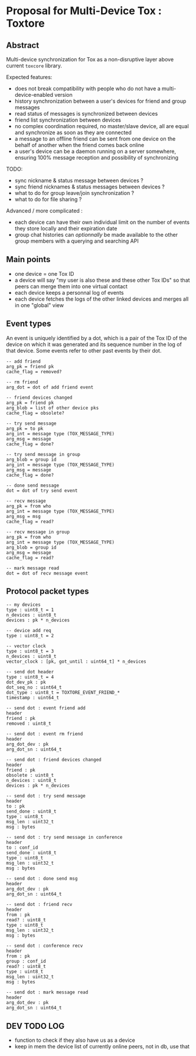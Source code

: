 # Proposal for Multi-Device Tox : Toxtore

## Abstract

Multi-device synchronization for Tox as a non-disruptive layer above current `toxcore` library.

Expected features:

- does not break compatibility with people who do not have a multi-device-enabled version
- history synchronization between a user's devices for friend and group messages
- read status of messages is synchronized between devices
- friend list synchronization between devices
- no complex coordination required, no master/slave device, all are equal and synchronize as soon as they are connected
- a message to an offline friend can be sent from one device on the behalf of another when the friend comes back online
- a user's device can be a daemon running on a server somewhere, ensuring 100% message reception and possibility of synchronizing

TODO:

- sync nickname & status message between devices ?
- sync friend nicknames & status messages between devices ?
- what to do for group leave/join synchronization ?
- what to do for file sharing ?

Advanced / more complicated :

- each device can have their own individual limit on the number of events they store locally and their expiration date
- group chat histories can *optionnally* be made available to the other group members with a querying and searching API


## Main points

- one device = one Tox ID
- a device will say "my user is also these and these other Tox IDs" so that peers can merge them into one virtual contact
- each device keeps a personnal log of events
- each device fetches the logs of the other linked devices and merges all in one "global" view

## Event types

An event is uniquely identified by a dot, which is a pair of the Tox ID of the
device on which it was generated and its sequence number in the log of that
device. Some events refer to other past events by their dot.

```
-- add friend
arg_pk = friend pk
cache_flag = removed?

-- rm friend
arg_dot = dot of add friend event

-- friend devices changed
arg_pk = friend pk
arg_blob = list of other device pks
cache_flag = obsolete?

-- try send message
arg_pk = to pk
arg_int = message type (TOX_MESSAGE_TYPE)
arg_msg = message
cache_flag = done?

-- try send message in group
arg_blob = group id
arg_int = message type (TOX_MESSAGE_TYPE)
arg_msg = message
cache_flag = done?

-- done send message
dot = dot of try send event

-- recv message
arg_pk = from who
arg_int = message type (TOX_MESSAGE_TYPE)
arg_msg = msg
cache_flag = read?

-- recv message in group
arg_pk = from who
arg_int = message type (TOX_MESSAGE_TYPE)
arg_blob = group id
arg_msg = message
cache_flag = read?

-- mark message read
dot = dot of recv message event
```

## Protocol packet types

```
-- my devices
type : uint8_t = 1
n_devices : uint8_t
devices : pk * n_devices

-- device add req
type : uint8_t = 2

-- vector clock
type : uint8_t = 3
n_devices : uint8_t
vector_clock : [pk, got_until : uint64_t] * n_devices

-- send dot header
type : uint8_t = 4
dot_dev_pk : pk
dot_seq_no : uint64_t
dot_type : uint8_t = TOXTORE_EVENT_FRIEND_*
timestamp : uint64_t

-- send dot : event friend add
header
friend : pk
removed : uint8_t

-- send dot : event rm friend
header
arg_dot_dev : pk
arg_dot_sn : uint64_t

-- send dot : friend devices changed
header
friend : pk
obsolete : uint8_t
n_devices : uint8_t
devices : pk * n_devices

-- send dot : try send message
header
to : pk
send_done : uint8_t
type : uint8_t
msg_len : uint32_t
msg : bytes

-- send dot : try send message in conference
header
to : conf_id
send_done : uint8_t
type : uint8_t
msg_len : uint32_t
msg : bytes

-- send dot : done send msg
header
arg_dot_dev : pk
arg_dot_sn : uint64_t

-- send dot : friend recv
header
from : pk
read? : uint8_t
type : uint8_t
msg_len : uint32_t
msg : bytes

-- send dot : conference recv
header
from : pk
group : conf_id
read? : uint8_t
type : uint8_t
msg_len : uint32_t
msg : bytes

-- send dot : mark message read
header
arg_dot_dev : pk
arg_dot_sn : uint64_t
```


## DEV TODO LOG

- function to check if they also have us as a device
- keep in mem the device list of currently online peers, not in db, use that
